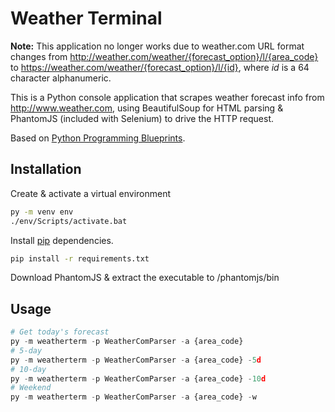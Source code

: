 # Weather Terminal

**Note:** This application no longer works due to weather.com URL format changes from http://weather.com/weather/{forecast_option}/l/{area_code} to https://weather.com/weather/{forecast_option}/l/{id}, where *id* is a 64 character alphanumeric.

This is a Python console application that scrapes weather forecast info from http://www.weather.com, using BeautifulSoup for HTML parsing & PhantomJS (included with Selenium) to drive the HTTP request.

Based on [Python Programming Blueprints](https://www.packtpub.com/application-development/python-programming-blueprints).

## Installation

Create & activate a virtual environment
```bash
py -m venv env
./env/Scripts/activate.bat
```

Install [pip](https://pip.pypa.io/en/stable/) dependencies.
```bash
pip install -r requirements.txt
```

Download PhantomJS & extract the executable to /phantomjs/bin

## Usage

```python
# Get today's forecast
py -m weatherterm -p WeatherComParser -a {area_code} 
# 5-day
py -m weatherterm -p WeatherComParser -a {area_code} -5d
# 10-day
py -m weatherterm -p WeatherComParser -a {area_code} -10d
# Weekend
py -m weatherterm -p WeatherComParser -a {area_code} -w
```
